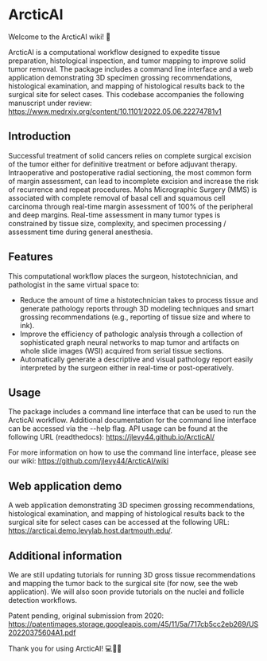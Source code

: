 # ArcticAI

Welcome to the ArcticAI wiki! 🎉

ArcticAI is a computational workflow designed to expedite tissue preparation, histological inspection, and tumor mapping to improve solid tumor removal. The package includes a command line interface and a web application demonstrating 3D specimen grossing recommendations, histological examination, and mapping of histological results back to the surgical site for select cases. This codebase accompanies the following manuscript under review: https://www.medrxiv.org/content/10.1101/2022.05.06.22274781v1

## Introduction

Successful treatment of solid cancers relies on complete surgical excision of the tumor either for definitive treatment or before adjuvant therapy. Intraoperative and postoperative radial sectioning, the most common form of margin assessment, can lead to incomplete excision and increase the risk of recurrence and repeat procedures. Mohs Micrographic Surgery (MMS) is associated with complete removal of basal cell and squamous cell carcinoma through real-time margin assessment of 100% of the peripheral and deep margins. Real-time assessment in many tumor types is constrained by tissue size, complexity, and specimen processing / assessment time during general anesthesia.

## Features

This computational workflow places the surgeon, histotechnician, and pathologist in the same virtual space to:

- Reduce the amount of time a histotechnician takes to process tissue and generate pathology reports through 3D modeling techniques and smart grossing recommendations (e.g., reporting of tissue size and where to ink).
- Improve the efficiency of pathologic analysis through a collection of sophisticated graph neural networks to map tumor and artifacts on whole slide images (WSI) acquired from serial tissue sections.
- Automatically generate a descriptive and visual pathology report easily interpreted by the surgeon either in real-time or post-operatively.

## Usage

The package includes a command line interface that can be used to run the ArcticAI workflow. Additional documentation for the command line interface can be accessed via the --help flag. API usage can be found at the following URL (readthedocs): https://jlevy44.github.io/ArcticAI/

For more information on how to use the command line interface, please see our wiki: https://github.com/jlevy44/ArcticAI/wiki   

## Web application demo

A web application demonstrating 3D specimen grossing recommendations, histological examination, and mapping of histological results back to the surgical site for select cases can be accessed at the following URL: https://arcticai.demo.levylab.host.dartmouth.edu/.

## Additional information

We are still updating tutorials for running 3D gross tissue recommendations and mapping the tumor back to the surgical site (for now, see the web application). We will also soon provide tutorials on the nuclei and follicle detection workflows.

Patent pending, original submission from 2020: https://patentimages.storage.googleapis.com/45/11/5a/717cb5cc2eb269/US20220375604A1.pdf

Thank you for using ArcticAI! 💻🔬🧬